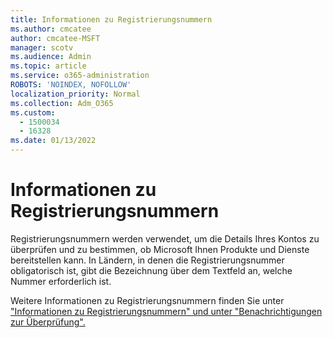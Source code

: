 ```yaml
---
title: Informationen zu Registrierungsnummern
ms.author: cmcatee
author: cmcatee-MSFT
manager: scotv
ms.audience: Admin
ms.topic: article
ms.service: o365-administration
ROBOTS: 'NOINDEX, NOFOLLOW'
localization_priority: Normal
ms.collection: Adm_O365
ms.custom:
  - 1500034
  - 16328
ms.date: 01/13/2022
---
```


# <a name="about-registration-numbers"></a>Informationen zu Registrierungsnummern

Registrierungsnummern werden verwendet, um die Details Ihres Kontos zu überprüfen und zu bestimmen, ob Microsoft Ihnen Produkte und Dienste bereitstellen kann. In Ländern, in denen die Registrierungsnummer obligatorisch ist, gibt die Bezeichnung über dem Textfeld an, welche Nummer erforderlich ist.

Weitere Informationen zu Registrierungsnummern finden Sie unter ["Informationen zu Registrierungsnummern" und unter "Benachrichtigungen zur Überprüfung".](https://docs.microsoft.com/microsoft-365/commerce/about-registration-numbers)
